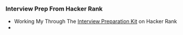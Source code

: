 ### Interview Prep From Hacker Rank
- Working My Through The [Interview Preparation Kit](https://www.hackerrank.com/interview/interview-preparation-kit) on Hacker Rank
- 